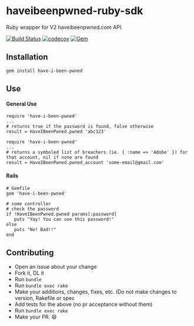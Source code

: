# haveibeenpwned-ruby-sdk
Ruby wrapper for V2 haveibeenpwned.com API.

[![Build Status](https://travis-ci.org/Dales-Lab/haveibeenpwned-ruby-sdk.svg?branch=master)](https://travis-ci.org/Dales-Lab/haveibeenpwned-ruby-sdk) [![codecov](https://codecov.io/gh/Dales-Lab/haveibeenpwned-ruby-sdk/branch/master/graph/badge.svg)](https://codecov.io/gh/Dales-Lab/haveibeenpwned-ruby-sdk) [![Gem](https://img.shields.io/gem/v/have-i-been-pwned.svg?style=flat)](http://rubygems.org/gems/have-i-been-pwned "View this project on Rubygems")

## Installation
```
gem install have-i-been-pwned
```

## Use
#### General Use
```
require 'have-i-been-pwned'
...
# returns true if the password is found, false otherwise
result = HaveIBeenPwned.pwned 'abc123'
```

```
require 'have-i-been-pwned'
...
# returns a symboled list of breachers (ie. { :name => 'Adobe' }) for that account, nil if none are found
result = HaveIBeenPwned.pwned_account 'some-email@gmail.com'
```

#### Rails
```
# Gemfile
gem 'have-i-been-pwned'
```

```
# some controller
# check the password
if !HaveIBeenPwned.pwned params[:password]
   puts "Yay! You can use this password!"
else
   puts "No! Bad!!"
end
```

## Contributing
- Open an issue about your change
- Fork it, DL it
- Run `bundle`
- Run `bundle exec rake`
- Make your additions, changes, fixes, etc. (Do not make changes to version, Rakefile or spec
- Add tests for the above (no pr acceptance without them)
- Run `bundle exec rake`
- Make your PR. :smile:
